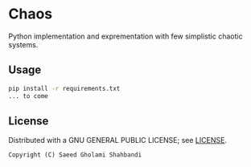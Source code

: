 # Chaos

Python implementation and exprementation with few simplistic chaotic systems.

## Usage
  ```bash
  pip install -r requirements.txt
  ... to come
  ```

## License
Distributed with a GNU GENERAL PUBLIC LICENSE; see [LICENSE](https://github.com/saeedghsh/chaos/blob/master/LICENSE).
```
Copyright (C) Saeed Gholami Shahbandi
```
